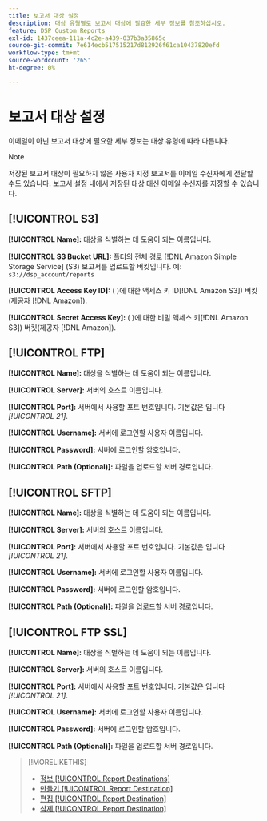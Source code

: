 ```yaml
---
title: 보고서 대상 설정
description: 대상 유형별로 보고서 대상에 필요한 세부 정보를 참조하십시오.
feature: DSP Custom Reports
exl-id: 1437ceea-111a-4c2e-a439-037b3a35865c
source-git-commit: 7e614ecb517515217d812926f61ca10437820efd
workflow-type: tm+mt
source-wordcount: '265'
ht-degree: 0%

---
```


# 보고서 대상 설정

이메일이 아닌 보고서 대상에 필요한 세부 정보는 대상 유형에 따라 다릅니다.

>[!NOTE]
>
> 저장된 보고서 대상이 필요하지 않은 사용자 지정 보고서를 이메일 수신자에게 전달할 수도 있습니다. 보고서 설정 내에서 저장된 대상 대신 이메일 수신자를 지정할 수 있습니다.

## [!UICONTROL S3]

**[!UICONTROL Name]:** 대상을 식별하는 데 도움이 되는 이름입니다.

**[!UICONTROL S3 Bucket URL]:** 폴더의 전체 경로 [!DNL Amazon Simple Storage Service] (S3) 보고서를 업로드할 버킷입니다. 예: `s3://dsp_account/reports`

**[!UICONTROL Access Key ID]:** ( )에 대한 액세스 키 ID[!DNL Amazon S3]) 버킷(제공자 [!DNL Amazon]).

**[!UICONTROL Secret Access Key]:** ( )에 대한 비밀 액세스 키[!DNL Amazon S3]) 버킷(제공자 [!DNL Amazon]).

## [!UICONTROL FTP]

**[!UICONTROL Name]:** 대상을 식별하는 데 도움이 되는 이름입니다.

**[!UICONTROL Server]:** 서버의 호스트 이름입니다.

**[!UICONTROL Port]:** 서버에서 사용할 포트 번호입니다. 기본값은 입니다 *[!UICONTROL 21]*.

**[!UICONTROL Username]:** 서버에 로그인할 사용자 이름입니다.

**[!UICONTROL Password]:** 서버에 로그인할 암호입니다.

**[!UICONTROL Path (Optional)]:** 파일을 업로드할 서버 경로입니다.

## [!UICONTROL SFTP]

**[!UICONTROL Name]:** 대상을 식별하는 데 도움이 되는 이름입니다.

**[!UICONTROL Server]:** 서버의 호스트 이름입니다.

**[!UICONTROL Port]:** 서버에서 사용할 포트 번호입니다. 기본값은 입니다 *[!UICONTROL 21]*.

**[!UICONTROL Username]:** 서버에 로그인할 사용자 이름입니다.

**[!UICONTROL Password]:** 서버에 로그인할 암호입니다.

**[!UICONTROL Path (Optional)]:** 파일을 업로드할 서버 경로입니다.

## [!UICONTROL FTP SSL]

**[!UICONTROL Name]:** 대상을 식별하는 데 도움이 되는 이름입니다.

**[!UICONTROL Server]:** 서버의 호스트 이름입니다.

**[!UICONTROL Port]:** 서버에서 사용할 포트 번호입니다. 기본값은 입니다 *[!UICONTROL 21]*.

**[!UICONTROL Username]:** 서버에 로그인할 사용자 이름입니다.

**[!UICONTROL Password]:** 서버에 로그인할 암호입니다.

**[!UICONTROL Path (Optional)]:** 파일을 업로드할 서버 경로입니다.

>[!MORELIKETHIS]
>
>* [정보 [!UICONTROL Report Destinations]](/help/dsp/reports/report-destinations/report-destination-about.md)
>* [만들기 [!UICONTROL Report Destination]](/help/dsp/reports/report-destinations/report-destination-create.md)
>* [편집 [!UICONTROL Report Destination]](/help/dsp/reports/report-destinations/report-destination-edit.md)
>* [삭제 [!UICONTROL Report Destination]](/help/dsp/reports/report-destinations/report-destination-delete.md)

